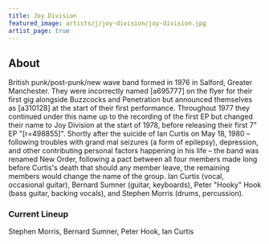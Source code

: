 ```yaml
---
title: Joy Division
featured_image: artists/j/joy-division/joy-division.jpg
artist_page: true
---
```

## About

British punk/post-punk/new wave band formed in 1976 in Salford, Greater Manchester. They were incorrectly named [a695777] on the flyer for their first gig alongside Buzzcocks and Penetration but announced themselves as [a310128] at the start of their first performance. Throughout 1977 they continued under this name up to the recording of the first EP but changed their name to Joy Division at the start of 1978, before releasing their first 7" EP "[r=498855]". Shortly after the suicide of Ian Curtis on May 18, 1980 – following troubles with grand mal seizures (a form of epilepsy), depression, and other contributing personal factors happening in his life – the band was renamed New Order, following a pact between all four members made long before Curtis's death that should any member leave, the remaining members would change the name of the group.
Ian Curtis (vocal, occasional guitar), Bernard Sumner (guitar, keyboards), Peter "Hooky" Hook (bass guitar, backing vocals), and Stephen Morris (drums, percussion).

### Current Lineup

Stephen Morris, Bernard Sumner, Peter Hook, Ian Curtis

